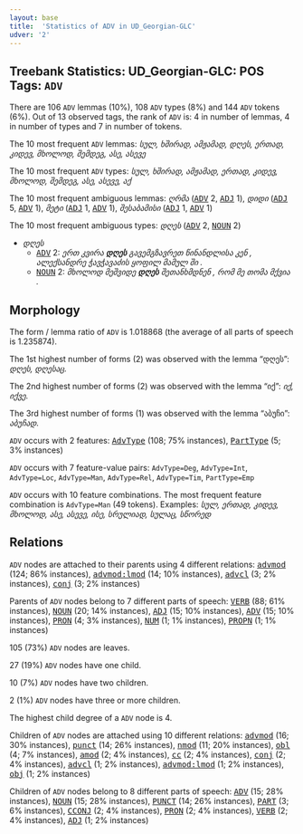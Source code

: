 ```yaml
---
layout: base
title:  'Statistics of ADV in UD_Georgian-GLC'
udver: '2'
---
```


## Treebank Statistics: UD_Georgian-GLC: POS Tags: `ADV`

There are 106 `ADV` lemmas (10%), 108 `ADV` types (8%) and 144 `ADV` tokens (6%).
Out of 13 observed tags, the rank of `ADV` is: 4 in number of lemmas, 4 in number of types and 7 in number of tokens.

The 10 most frequent `ADV` lemmas: <em>სულ, ხშირად, ამჟამად, დღეს, ერთად, კიდევ, მხოლოდ, შემდეგ, ასე, ასევე</em>

The 10 most frequent `ADV` types:  <em>სულ, ხშირად, ამჟამად, ერთად, კიდევ, მხოლოდ, შემდეგ, ასე, ასევე, აქ</em>

The 10 most frequent ambiguous lemmas: <em>ღრმა</em> (<tt><a href="ka_glc-pos-ADV.html">ADV</a></tt> 2, <tt><a href="ka_glc-pos-ADJ.html">ADJ</a></tt> 1), <em>დიდი</em> (<tt><a href="ka_glc-pos-ADJ.html">ADJ</a></tt> 5, <tt><a href="ka_glc-pos-ADV.html">ADV</a></tt> 1), <em>მეტი</em> (<tt><a href="ka_glc-pos-ADJ.html">ADJ</a></tt> 1, <tt><a href="ka_glc-pos-ADV.html">ADV</a></tt> 1), <em>შესაბამისი</em> (<tt><a href="ka_glc-pos-ADJ.html">ADJ</a></tt> 1, <tt><a href="ka_glc-pos-ADV.html">ADV</a></tt> 1)

The 10 most frequent ambiguous types:  <em>დღეს</em> (<tt><a href="ka_glc-pos-ADV.html">ADV</a></tt> 2, <tt><a href="ka_glc-pos-NOUN.html">NOUN</a></tt> 2)


* <em>დღეს</em>
  * <tt><a href="ka_glc-pos-ADV.html">ADV</a></tt> 2: <em>ერთ კვირა <b>დღეს</b> გავემგზავრეთ წინანდლისა კენ , ალექსანდრე ჭავჭავაძის ყოფილ მამულ ში .</em>
  * <tt><a href="ka_glc-pos-NOUN.html">NOUN</a></tt> 2: <em>მხოლოდ მეშვიდე <b>დღეს</b> შეთანხმდნენ , რომ მე თომა მქვია .</em>

## Morphology

The form / lemma ratio of `ADV` is 1.018868 (the average of all parts of speech is 1.235874).

The 1st highest number of forms (2) was observed with the lemma “დღეს”: <em>დღეს, დღესაც</em>.

The 2nd highest number of forms (2) was observed with the lemma “იქ”: <em>იქ, იქვე</em>.

The 3rd highest number of forms (1) was observed with the lemma “აბუჩი”: <em>აბუჩად</em>.

`ADV` occurs with 2 features: <tt><a href="ka_glc-feat-AdvType.html">AdvType</a></tt> (108; 75% instances), <tt><a href="ka_glc-feat-PartType.html">PartType</a></tt> (5; 3% instances)

`ADV` occurs with 7 feature-value pairs: `AdvType=Deg`, `AdvType=Int`, `AdvType=Loc`, `AdvType=Man`, `AdvType=Rel`, `AdvType=Tim`, `PartType=Emp`

`ADV` occurs with 10 feature combinations.
The most frequent feature combination is `AdvType=Man` (49 tokens).
Examples: <em>სულ, ერთად, კიდევ, მხოლოდ, ასე, ასევე, ისე, სრულიად, სულაც, სწორედ</em>


## Relations

`ADV` nodes are attached to their parents using 4 different relations: <tt><a href="ka_glc-dep-advmod.html">advmod</a></tt> (124; 86% instances), <tt><a href="ka_glc-dep-advmod-lmod.html">advmod:lmod</a></tt> (14; 10% instances), <tt><a href="ka_glc-dep-advcl.html">advcl</a></tt> (3; 2% instances), <tt><a href="ka_glc-dep-conj.html">conj</a></tt> (3; 2% instances)

Parents of `ADV` nodes belong to 7 different parts of speech: <tt><a href="ka_glc-pos-VERB.html">VERB</a></tt> (88; 61% instances), <tt><a href="ka_glc-pos-NOUN.html">NOUN</a></tt> (20; 14% instances), <tt><a href="ka_glc-pos-ADJ.html">ADJ</a></tt> (15; 10% instances), <tt><a href="ka_glc-pos-ADV.html">ADV</a></tt> (15; 10% instances), <tt><a href="ka_glc-pos-PRON.html">PRON</a></tt> (4; 3% instances), <tt><a href="ka_glc-pos-NUM.html">NUM</a></tt> (1; 1% instances), <tt><a href="ka_glc-pos-PROPN.html">PROPN</a></tt> (1; 1% instances)

105 (73%) `ADV` nodes are leaves.

27 (19%) `ADV` nodes have one child.

10 (7%) `ADV` nodes have two children.

2 (1%) `ADV` nodes have three or more children.

The highest child degree of a `ADV` node is 4.

Children of `ADV` nodes are attached using 10 different relations: <tt><a href="ka_glc-dep-advmod.html">advmod</a></tt> (16; 30% instances), <tt><a href="ka_glc-dep-punct.html">punct</a></tt> (14; 26% instances), <tt><a href="ka_glc-dep-nmod.html">nmod</a></tt> (11; 20% instances), <tt><a href="ka_glc-dep-obl.html">obl</a></tt> (4; 7% instances), <tt><a href="ka_glc-dep-amod.html">amod</a></tt> (2; 4% instances), <tt><a href="ka_glc-dep-cc.html">cc</a></tt> (2; 4% instances), <tt><a href="ka_glc-dep-conj.html">conj</a></tt> (2; 4% instances), <tt><a href="ka_glc-dep-advcl.html">advcl</a></tt> (1; 2% instances), <tt><a href="ka_glc-dep-advmod-lmod.html">advmod:lmod</a></tt> (1; 2% instances), <tt><a href="ka_glc-dep-obj.html">obj</a></tt> (1; 2% instances)

Children of `ADV` nodes belong to 8 different parts of speech: <tt><a href="ka_glc-pos-ADV.html">ADV</a></tt> (15; 28% instances), <tt><a href="ka_glc-pos-NOUN.html">NOUN</a></tt> (15; 28% instances), <tt><a href="ka_glc-pos-PUNCT.html">PUNCT</a></tt> (14; 26% instances), <tt><a href="ka_glc-pos-PART.html">PART</a></tt> (3; 6% instances), <tt><a href="ka_glc-pos-CCONJ.html">CCONJ</a></tt> (2; 4% instances), <tt><a href="ka_glc-pos-PRON.html">PRON</a></tt> (2; 4% instances), <tt><a href="ka_glc-pos-VERB.html">VERB</a></tt> (2; 4% instances), <tt><a href="ka_glc-pos-ADJ.html">ADJ</a></tt> (1; 2% instances)

